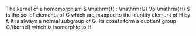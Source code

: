 The kernel of a homomorphism $ \mathrm{f} : \mathrm{G} \to \mathrm{H} $
is the set of elements of G which are mapped to the identity element of
H by f. It is always a normal subgroup of G. Its cosets form a quotient
group G/(kernel) which is isomorphic to H.
